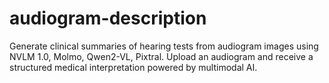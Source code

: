 # audiogram-description
Generate clinical summaries of hearing tests from audiogram images using NVLM 1.0, Molmo, Qwen2-VL, Pixtral. Upload an audiogram and receive a structured medical interpretation powered by multimodal AI.
